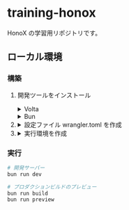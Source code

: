 # training-honox

HonoX の学習用リポジトリです。

## ローカル環境

### 構築

1. 開発ツールをインストール

    <details>
    <summary>
    Volta
    </summary>

    ```sh
    # Volta をインストール
    curl https://get.volta.sh | bash

    # Node.js 22.6.0 をインストール
    volta install node@22.6.0

    # Volta が現在アクティブにしている Node.js のバージョンを確認
    volta list node -c

    # Node.js のバージョンを確認
    node -v
    ```

    </details>

    <details>
    <summary>
    Bun
    </summary>

    ```sh
    # Bun をインストール
    curl -fsSL https://bun.sh/install | bash
    ```

    </details>

2. <details>
    <summary>
    設定ファイル wrangler.toml を作成
    </summary>

    ```toml
    name = "training-honox"
    compatibility_date = "2024-04-01"
    compatibility_flags = [ "nodejs_compat" ]
    pages_build_output_dir = "./dist"

    [[d1_databases]]
    binding = "DB"
    database_name = "training-honox"
    database_id = "xxxxxxxx-xxxx-xxxx-xxxx-xxxxxxxxxxxx"
    preview_database_id = "yyyyyyyy-yyyy-yyyy-yyyy-yyyyyyyyyyyy"
    migrations_dir = "./db/migrations"
    ```

    </details>

3. <details>
    <summary>
    実行環境を作成
    </summary>

    ```sh
    # パッケージをインストール
    bun i

    # マイグレーションを適用
    yes | bun wrangler d1 migrations apply training-honox --local
    ```

    </details>

### 実行

```sh
# 開発サーバー
bun run dev
```

```sh
# プロダクションビルドのプレビュー
bun run build
bun run preview
```
